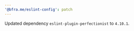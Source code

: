 ```yaml
---
'@bfra.me/eslint-config': patch
---
```


Updated dependency `eslint-plugin-perfectionist` to `4.10.1`.

